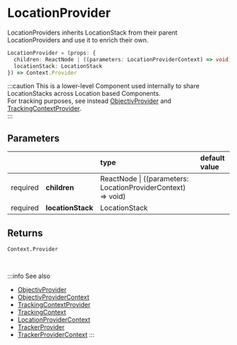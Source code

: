 # LocationProvider

LocationProviders inherits LocationStack from their parent LocationProviders and use it to enrich their own.   

```ts
LocationProvider = (props: { 
  children: ReactNode | ((parameters: LocationProviderContext) => void), 
  locationStack: LocationStack
}) => Context.Provider
```

:::caution
This is a lower-level Component used internally to share LocationStacks across Location based Components.    
For tracking purposes, see instead [ObjectivProvider](/tracking/react/api-reference/providers/ObjectivProvider.md) and [TrackingContextProvider](/tracking/react/api-reference/providers/TrackingContextProvider.md).  
:::

## Parameters
|          |                   | type                                                             | default value |
|:--------:|:------------------|:-----------------------------------------------------------------|:--------------|
| required | **children**      | ReactNode &vert; ((parameters: LocationProviderContext) => void) |               |
| required | **locationStack** | LocationStack                                                    |               |

## Returns
`Context.Provider`

<br />

:::info See also
- [ObjectivProvider](/tracking/react/api-reference/providers/ObjectivProvider.md)
- [ObjectivProviderContext](/tracking/react/api-reference/providers/ObjectivProviderContext.md)
- [TrackingContextProvider](/tracking/react/api-reference/providers/TrackingContextProvider.md)
- [TrackingContext](/tracking/react/api-reference/providers/TrackingContext.md)
- [LocationProviderContext](/tracking/react/api-reference/providers/LocationProviderContext.md)
- [TrackerProvider](/tracking/react/api-reference/providers/TrackerProvider.md)
- [TrackerProviderContext](/tracking/react/api-reference/providers/TrackerProviderContext.md)
:::

